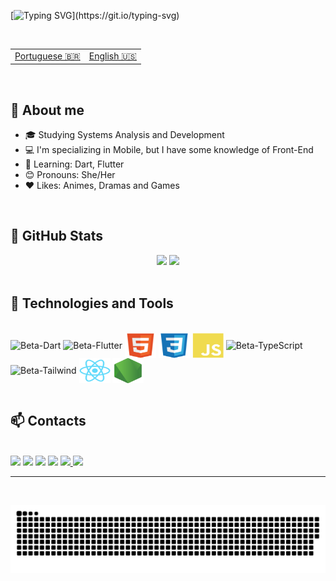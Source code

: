 [![Typing SVG](https://readme-typing-svg.herokuapp.com/?color=ff758f&size=20&center=true&vCenter=true&width=1000&lines=Hii+My+Name+is+Roberta+Fontes;Welcome+To+My+Github!)](https://git.io/typing-svg)

<br>

<div>    
<table>
    <td><a align="left" alt="en" align="right" title="traduzir readme para português" href="https://github.com/betafontes/betafontes/blob/main/README.md" target="_blank">Portuguese 🇧🇷</a></td>
    <td><a align="left" alt="pt-br" align="right" title="translate readme to english" href="https://github.com/betafontes/betafontes/blob/main/README-en.md" target="_blank">English 🇺🇸</a></td>
</table>
</div>

<br>

## 💜 About me

- 🎓 Studying Systems Analysis and Development
- 💻 I'm specializing in Mobile, but I have some knowledge of Front-End
- 🚀 Learning: Dart, Flutter
- 😊 Pronouns: She/Her
- ❤️ Likes: Animes, Dramas and Games

 <br>
  
  ## 💫 GitHub Stats
  
  <div align="center">  
     <img height="170em" src="https://github-readme-streak-stats.herokuapp.com/?user=betafontes&theme=dracula_border=true&theme=dracula" /> 
     <img height="170em" src="https://github-readme-stats.vercel.app/api/top-langs/?username=betafontes&theme=dracula&show_icons=true&hide_border=false&layout=compact"/>
  </div>

  <br>

  ## 🚀 Technologies and Tools

 <div style="display: inline_block"><br>
    <img align="center" alt="Beta-Dart" height="40" width="50" src="https://cdn.jsdelivr.net/gh/devicons/devicon@latest/icons/dart/dart-original.svg" />
    <img align="center" alt="Beta-Flutter" height="40" width="50" src="https://cdn.jsdelivr.net/gh/devicons/devicon@latest/icons/flutter/flutter-original.svg" />
    <img align="center" alt="Beta-HTML" height="40" width="50" src="https://raw.githubusercontent.com/devicons/devicon/master/icons/html5/html5-original.svg">
    <img align="center" alt="Beta-CSS" height="40" width="50" src="https://raw.githubusercontent.com/devicons/devicon/master/icons/css3/css3-original.svg">
    <img align="center" alt="Beta-Js" height="40" width="50" src="https://raw.githubusercontent.com/devicons/devicon/master/icons/javascript/javascript-plain.svg">
    <img align="center" alt="Beta-TypeScript" height="40" width="50" src="https://cdn.jsdelivr.net/gh/devicons/devicon/icons/typescript/typescript-plain.svg">
    <img align="center" alt="Beta-Tailwind" height="40" width="50" src="https://cdn.jsdelivr.net/gh/devicons/devicon@latest/icons/tailwindcss/tailwindcss-original.svg" />      
    <img align="center" alt="Beta-React" height="40" width="50" src="https://raw.githubusercontent.com/devicons/devicon/c5378d6c2510ffa0b3e4475af95618a8048d6cf1/icons/react/react-original.svg">
    <img align="center" alt="Beta-NodeJs" height="40" width="50" src="https://raw.githubusercontent.com/devicons/devicon/d00d0969292a6569d45b06d3f350f463a0107b0d/icons/nodejs/nodejs-original.svg">
 </div>
 
 <br>

 ## 📫 Contacts

 <br>
 
 <div> 
   <a href="https://codepen.io/betafontes" target="_blank"><img src="https://img.shields.io/badge/-codepen-%FF7F3F?style=for-the-badge&logo=codepen&logoColor=white" target="_blank"></a>
   <a href="https://www.instagram.com/kiemora20/" target="_blank"><img src="https://img.shields.io/badge/-Instagram-%23E4405F?style=for-the-badge&logo=instagram&logoColor=white" target="_blank"></a>
   <a href="https://discord.gg/kiemora#1098" target="_blank"><img src="https://img.shields.io/badge/Discord-7289DA?style=for-the-badge&logo=discord&logoColor=white" target="_blank"></a> 
   <a href ="mailto:robertafontesds@gmail.com"><img src="https://img.shields.io/badge/-Gmail-%23333?style=for-the-badge&logo=gmail&logoColor=white" target="_blank"></a>
   <a href="https://www.linkedin.com/in/roberta-fontes-3a6256207"  target="_blank"><img src="https://img.shields.io/badge/-LinkedIn-%230077B5?style=for-the-badge&logo=linkedin&logoColor=white" target="_blank"> </a> 
   <a href="https://robertafontes.netlify.app/" target="_blank"><img src="https://img.shields.io/badge/-Portfolio-%23E4405F?style=for-the-badge&logo=portfolio&logoColor=white" target="_blank"></a>

<hr>

 <br>

   ![Snake animation](https://github.com/betafontes/betafontes/blob/output/github-contribution-grid-snake.svg)
</div>



 
